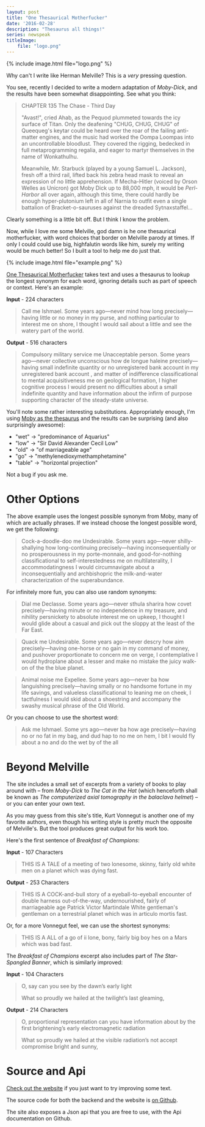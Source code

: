 ```yaml
---
layout: post
title: "One Thesaurical Motherfucker"
date: '2016-02-28'
description: "Thesaurus all things!"
series: newspeak
titleImage:
    file: "logo.png"
---
```


{% include image.html file="logo.png" %}
<!--I like all my memes well aged. BTW, the conglomeration is a misrepresentation-->

Why can't I write like Herman Melville? This is a *very* pressing question.

You see, recently I decided to write a modern adaptation of *Moby-Dick*, and the results have been somewhat disappointing. See what you think:

> CHAPTER 135
> The Chase - Third Day
> 
> "Avast!", cried Ahab, as the Pequod plummeted towards the icy surface of Titan. Only the deafening "CHUG, CHUG, CHUG" of Queequeg's keytar could be heard over the roar of the failing anti-matter engines, and the music had worked the Oompa Loompas into an uncontrollable bloodlust. They covered the rigging, bedecked in full metaprogramming regalia, and eager to martyr themselves in the name of Wonkathulhu.
> 
> Meanwhile, Mr. Starbuck (played by a young Samuel L. Jackson), fresh off a third rail, lifted back his zebra head mask to reveal an expression of no little apprehension. If Mecha-Hitler (voiced by Orson Welles as Unicron) got Moby Dick up to 88,000 mph, it would be *Perl-Harbor* all over again, although this time, there could hardly be enough hyper-plutonium left in all of Narnia to outfit even a single battalion of Bracket-o-sauruses against the dreaded Sytnaxstaffel...

Clearly something is a little bit off. But I think I know the problem. 

Now, while I love me some Melville, god damn is he one thesaurical motherfucker, with word choices that border on Melville parody at times. If only I could could use big, highfalutin words like him, surely my writing would be much better! So I built a tool to help me do just that.

{% include image.html file="example.png" %}

[One Thesaurical Motherfucker][site] takes text and uses a thesaurus to lookup the longest synonym for each word, ignoring details such as part of speech or context. Here's an example:

**Input** - 224 characters

> Call me Ishmael. Some years ago—never mind how long precisely—having little or no money in my purse, and nothing particular to interest me on shore, I thought I would sail about a little and see the watery part of the world.

**Output** - 516 characters

> Compulsory military service me Unacceptable person. Some years ago—never collective unconscious how de longue haleine precisely—having small indefinite quantity or no unregistered bank account in my unregistered bank account , and matter of indifference classificational to mental acquisitiveness me on geological formation, I higher cognitive process I would present no difficulties about a small indefinite quantity and have information about the infirm of purpose supporting character of the steady-state universe.

You'll note some rather interesting substitutions. Appropriately enough, I'm using [Moby as the thesaurus][moby] and the results can be surprising (and also surprisingly awesome):

* "wet" -> "predominance of Aquarius"
* "low" -> "Sir David Alexander Cecil Low"
* "old" -> "of marriageable age"
* "go" -> "methylenedioxymethamphetamine"
* "table" -> "horizontal projection"
 
Not a bug if you ask me.

# Other Options
The above example uses the longest possible synonym from Moby, many of which are actually phrases. If we instead choose the longest possible word, we get the following:

> Cock-a-doodle-doo me Undesirable. Some years ago—never shilly-shallying how long-continuing precisely—having inconsequentially or no prosperousness in my porte-monnaie, and good-for-nothing classificational to self-interestedness me on multilaterality, I accommodatingness I would circumnavigate about a inconsequentially and archbishopric the milk-and-water characterization of the superabundance.

For infinitely more fun, you can also use random synonyms:

> Dial me Declasse. Some years ago—never sthula sharira how covet precisely—having minute or no independence in my treasure, and nihility persnickety to absolute interest me on upkeep, I thought I would glide about a casual and pick out the sloppy at the least of the Far East.

> Quack me Undesirable. Some years ago—never descry how aim precisely—having one-horse or no gain in my command of money, and pushover proportionate to concern me on verge, I contemplative I would hydroplane about a lesser and make no mistake the juicy walk-on of the the blue planet.

> Animal noise me Expellee. Some years ago—never ba how languishing precisely—having smally or no handsome fortune in my life savings, and valueless classificational to leaning me on cheek, I tactfulness I would skid about a shoestring and accompany the swashy musical phrase of the Old World.

Or you can choose to use the shortest word:

> Ask me Ishmael. Some yrs ago—never ba how age precisely—having no or no fat in my bag, and dud hap to no me on hem, I bit I would fly about a no and do the wet by of the all

# Beyond Melville
The site includes a small set of excerpts from a variety of books to play around with – from *Moby-Dick* to *The Cat in the Hat* (which henceforth shall be known as *The computerized axial tomography in the balaclava helmet*) – or you can enter your own text.

As you may guess from this site's title, Kurt Vonnegut is another one of my favorite authors, even though his writing style is pretty much the opposite of Melville's. But the tool produces great output for his work too.

Here's the first sentence of *Breakfast of Champions*:

**Input** - 107 Characters

> THIS IS A TALE of a meeting of two lonesome, skinny, fairly old white men on a planet which was dying fast.

**Output** - 253 Characters

> THIS IS A COCK-and-bull story of a eyeball-to-eyeball encounter of double harness out-of-the-way, undernourished, fairly of marriageable age Patrick Victor Martindale White gentleman's gentleman on a terrestrial planet which was in articulo mortis fast.

Or, for a more Vonnegut feel, we can use the shortest synonyms:

> THIS IS A ALL of a go of ii lone, bony, fairly big boy hes on a Mars which was bad fast.

The *Breakfast of Champions* excerpt also includes part of *The Star-Spangled Banner*, which is similarly improved:

**Input** - 104 Characters

> O, say can you see by the dawn’s early light
>
> What so proudly we hailed at the twilight’s last gleaming,

**Output** - 214 Characters

> O, proportional representation can you have information about by the first brightening’s early electromagnetic radiation
> 
> What so proudly we hailed at the visible radiation’s not accept compromise bright and sunny,


# Source and Api
[Check out the website][site] if you just want to try improving some text. 

The source code for both the backend and the website is [on Github][src].

The site also exposes a Json api that you are free to use, with the Api documentation on Github.  


[site]: http://mattbierner.github.io/one-thesaurical-motherfucker/
[src]: https://github.com/mattbierner/one-thesaurical-motherfucker

[moby]: http://moby-thesaurus.org/